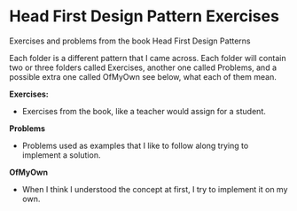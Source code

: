 # Head First Design Pattern Exercises
Exercises and problems from the book Head First Design Patterns

Each folder is a different pattern that I came across.
Each folder will contain two or three folders called Exercises, another one called Problems, and a possible extra one called OfMyOwn see below, what each of them mean.


**Exercises:**
  - Exercises from the book, like a teacher would assign for a student.

**Problems**
  - Problems used as examples that I like to follow along trying to implement a solution.

**OfMyOwn**
  - When I think I understood the concept at first, I try to implement it on my own.
